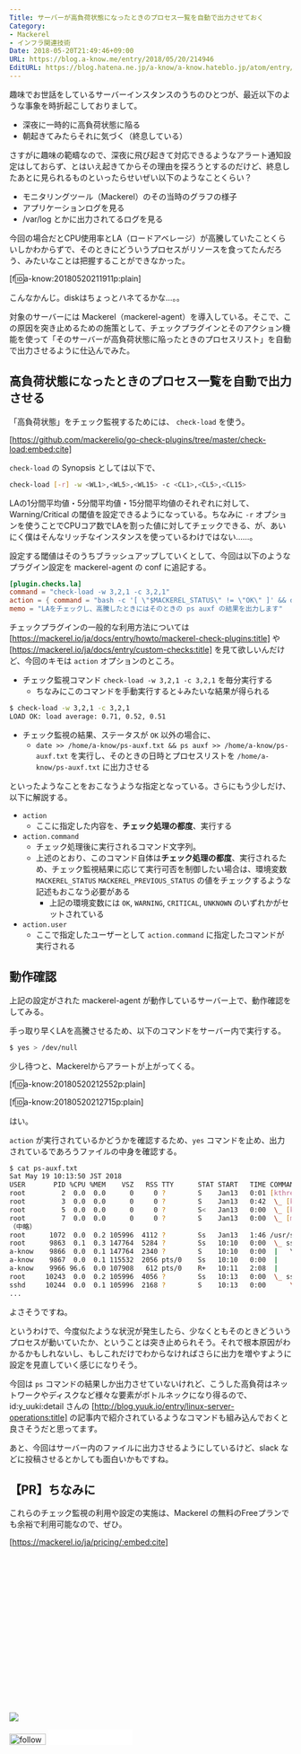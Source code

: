 ```yaml
---
Title: サーバーが高負荷状態になったときのプロセス一覧を自動で出力させておく
Category:
- Mackerel
- インフラ関連技術
Date: 2018-05-20T21:49:46+09:00
URL: https://blog.a-know.me/entry/2018/05/20/214946
EditURL: https://blog.hatena.ne.jp/a-know/a-know.hateblo.jp/atom/entry/17391345971646337128
---
```


趣味でお世話をしているサーバーインスタンスのうちのひとつが、最近以下のような事象を時折起こしておりまして。


- 深夜に一時的に高負荷状態に陥る
- 朝起きてみたらそれに気づく（終息している）


さすがに趣味の範疇なので、深夜に飛び起きて対応できるようなアラート通知設定はしておらず、とはいえ起きてからその理由を探ろうとするのだけど、終息したあとに見られるものといったらせいぜい以下のようなことくらい？

- モニタリングツール（Mackerel）のその当時のグラフの様子
- アプリケーションログを見る
- /var/log とかに出力されてるログを見る

今回の場合だとCPU使用率とLA（ロードアベレージ）が高騰していたことくらいしかわからずで、そのときにどういうプロセスがリソースを食ってたんだろう、みたいなことは把握することができなかった。


[f:id:a-know:20180520211911p:plain]


こんなかんじ。diskはちょっとハネてるかな...。。


対象のサーバーには Mackerel（mackerel-agent）を導入している。そこで、この原因を突き止めるための施策として、チェックプラグインとそのアクション機能を使って「そのサーバーが高負荷状態に陥ったときのプロセスリスト」を自動で出力させるように仕込んでみた。




<!-- more -->




## 高負荷状態になったときのプロセス一覧を自動で出力させる

「高負荷状態」をチェック監視するためには、 `check-load` を使う。




[https://github.com/mackerelio/go-check-plugins/tree/master/check-load:embed:cite]




`check-load` の Synopsis としては以下で、

```sh
check-load [-r] -w <WL1>,<WL5>,<WL15> -c <CL1>,<CL5>,<CL15>
```

LAの1分間平均値・5分間平均値・15分間平均値のそれぞれに対して、Warning/Critical の閾値を設定できるようになっている。ちなみに `-r` オプションを使うことでCPUコア数でLAを割った値に対してチェックできる、が、あいにく僕はそんなリッチなインスタンスを使っているわけではない......。


設定する閾値はそのうちブラッシュアップしていくとして、今回は以下のようなプラグイン設定を mackerel-agent の conf に追記する。


```TOML
[plugin.checks.la]
command = "check-load -w 3,2,1 -c 3,2,1"
action = { command = "bash -c '[ \"$MACKEREL_STATUS\" != \"OK\" ]' && date >> /home/a-know/ps-auxf.txt && ps auxf >> /home/a-know/ps-auxf.txt", user = "a-know" }
memo = "LAをチェックし、高騰したときにはそのときの ps auxf の結果を出力します"
```


チェックプラグインの一般的な利用方法については [https://mackerel.io/ja/docs/entry/howto/mackerel-check-plugins:title] や [https://mackerel.io/ja/docs/entry/custom-checks:title] を見て欲しいんだけど、今回のキモは `action` オプションのところ。


- チェック監視コマンド `check-load -w 3,2,1 -c 3,2,1` を毎分実行する
    - ちなみにこのコマンドを手動実行すると↓みたいな結果が得られる

```sh
$ check-load -w 3,2,1 -c 3,2,1
LOAD OK: load average: 0.71, 0.52, 0.51
```

- チェック監視の結果、ステータスが `OK` 以外の場合に、
    - `date >> /home/a-know/ps-auxf.txt && ps auxf >> /home/a-know/ps-auxf.txt` を実行し、そのときの日時とプロセスリストを `/home/a-know/ps-auxf.txt` に出力させる


といったようなことをおこなうような指定となっている。さらにもう少しだけ、以下に解説する。


- `action`
    - ここに指定した内容を、**チェック処理の都度**、実行する
- `action.command`
    - チェック処理後に実行されるコマンド文字列。
    - 上述のとおり、このコマンド自体は**チェック処理の都度**、実行されるため、チェック監視結果に応じて実行可否を制御したい場合は、環境変数 `MACKEREL_STATUS` `MACKEREL_PREVIOUS_STATUS` の値をチェックするような記述もおこなう必要がある
        - 上記の環境変数には `OK`, `WARNING`, `CRITICAL`, `UNKNOWN` のいずれかがセットされている
- `action.user`
    - ここで指定したユーザーとして `action.command` に指定したコマンドが実行される


## 動作確認
上記の設定がされた mackerel-agent が動作しているサーバー上で、動作確認をしてみる。


手っ取り早くLAを高騰させるため、以下のコマンドをサーバー内で実行する。


```sh
$ yes > /dev/null
```


少し待つと、Mackerelからアラートが上がってくる。

[f:id:a-know:20180520212552p:plain]


[f:id:a-know:20180520212715p:plain]


はい。


`action` が実行されているかどうかを確認するため、`yes` コマンドを止め、出力されているであろうファイルの中身を確認する。


```sh
$ cat ps-auxf.txt 
Sat May 19 10:13:50 JST 2018
USER       PID %CPU %MEM    VSZ   RSS TTY      STAT START   TIME COMMAND
root         2  0.0  0.0      0     0 ?        S    Jan13   0:01 [kthreadd]
root         3  0.0  0.0      0     0 ?        S    Jan13   0:42  \_ [ksoftirqd/0]
root         5  0.0  0.0      0     0 ?        S<   Jan13   0:00  \_ [kworker/0:0H]
root         7  0.0  0.0      0     0 ?        S    Jan13   0:00  \_ [migration/0]
（中略）
root      1072  0.0  0.2 105996  4112 ?        Ss   Jan13   1:46 /usr/sbin/sshd -D
root      9863  0.1  0.3 147764  5284 ?        Ss   10:10   0:00  \_ sshd: a-know [priv]
a-know    9866  0.0  0.1 147764  2340 ?        S    10:10   0:00  |   \_ sshd: a-know@pts/0
a-know    9867  0.0  0.1 115532  2056 pts/0    Ss   10:10   0:00  |       \_ -bash
a-know    9966 96.6  0.0 107908   612 pts/0    R+   10:11   2:08  |           \_ yes
root     10243  0.0  0.2 105996  4056 ?        Ss   10:13   0:00  \_ sshd: [accepted]
sshd     10244  0.0  0.1 105996  2168 ?        S    10:13   0:00      \_ sshd: [net]
...
```

よさそうですね。


というわけで、今度似たような状況が発生したら、少なくともそのときどういうプロセスが動いていたか、ということは突き止められそう。それで根本原因がわかるかもしれないし、もしこれだけでわからなければさらに出力を増やすように設定を見直していく感じになりそう。


今回は `ps` コマンドの結果しか出力させていないけれど、こうした高負荷はネットワークやディスクなど様々な要素がボトルネックになり得るので、id:y_uuki:detail さんの [http://blog.yuuk.io/entry/linux-server-operations:title] の記事内で紹介されているようなコマンドも組み込んでおくと良さそうだと思ってます。


あと、今回はサーバー内のファイルに出力させるようにしているけど、slack などに投稿させるとかしても面白いかもですね。


## 【PR】ちなみに
これらのチェック監視の利用や設定の実施は、Mackerel の無料のFreeプランでも余裕で利用可能なので、ぜひ。


[https://mackerel.io/ja/pricing/:embed:cite]


<div>
<br>
<script async src="//pagead2.googlesyndication.com/pagead/js/adsbygoogle.js"></script>
<!-- article-bottom2 -->
<ins class="adsbygoogle"
     style="display:inline-block;width:300px;height:250px"
     data-ad-client="ca-pub-3463034538369189"
     data-ad-slot="5274552934"></ins>
<script>
(adsbygoogle = window.adsbygoogle || []).push({});
</script>

<a href="http://bit.ly/pixe-la" target='blank' rel="nofollow"><img src="https://cdn-ak.f.st-hatena.com/images/fotolife/a/a-know/20181026/20181026091953.png"></a>
<br>
</div>

<div>
<a href='http://cloud.feedly.com/#subscription%2Ffeed%2Fhttp%3A%2F%2Fblog.a-know.me%2Ffeed'  target='blank'><img id='feedlyFollow' src='//s3.feedly.com/img/follows/feedly-follow-rectangle-volume-small_2x.png' alt='follow us in feedly' width='65' height='20'></a>



<iframe src="//blog.hatena.ne.jp/a-know/a-know.hateblo.jp/subscribe/iframe" allowtransparency="true" frameborder="0" scrolling="no" width="150" height="28"></iframe>
</div>


<script src="https://moshi-moshi.moshimo.works/moshimoshi/a_know_blog/2018-05-20-214946?title=%E3%82%B5%E3%83%BC%E3%83%90%E3%83%BC%E3%81%8C%E9%AB%98%E8%B2%A0%E8%8D%B7%E7%8A%B6%E6%85%8B%E3%81%AB%E3%81%AA%E3%81%A3%E3%81%9F%E3%81%A8%E3%81%8D%E3%81%AE%E3%83%97%E3%83%AD%E3%82%BB%E3%82%B9%E4%B8%80%E8%A6%A7%E3%82%92%E8%87%AA%E5%8B%95%E3%81%A7%E5%87%BA%E5%8A%9B%E3%81%95%E3%81%9B%E3%81%A6%E3%81%8A%E3%81%8F"></script>

